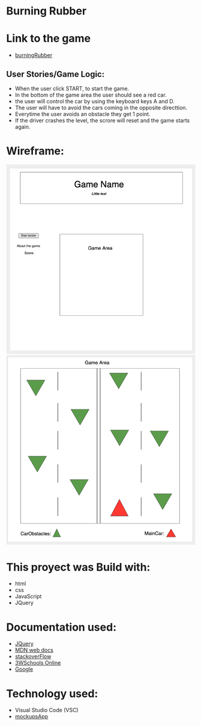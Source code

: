 # Burning Rubber 

# Link to the game 
* [burningRubber](burningrubber.netlify.app)

## User Stories/Game Logic:
* When the user click START, to start the game. 
* In the bottom of the game area the user should see a red car.
* the user will control the car by using the keyboard keys A and D. 
* The user will have to avoid the cars coming in the opposite directtion.
* Everytime the user avoids an obstacle they get 1 point. 
* If the driver crashes the level, the scrore will reset and the game starts again.

# Wireframe:
![WireFrame1](./image/WireFrame1.png)
![WireFrame2](./image/WireFrame2.png)


# This proyect was Build with:

* html
* css
* JavaScript
* JQuery

# Documentation used:

* [JQuery](https://api.jquery.com/)
* [MDN web docs](https://developer.mozilla.org/en-US/)
* [stackoverFlow](https://stackoverflow.com)
* [3WSchools Online](https://stackoverflow.com)
* [Google](https://www.google.com/)

# Technology used:

* Visual Studio Code (VSC)
* [mockupsApp](https://app.moqups.com)
